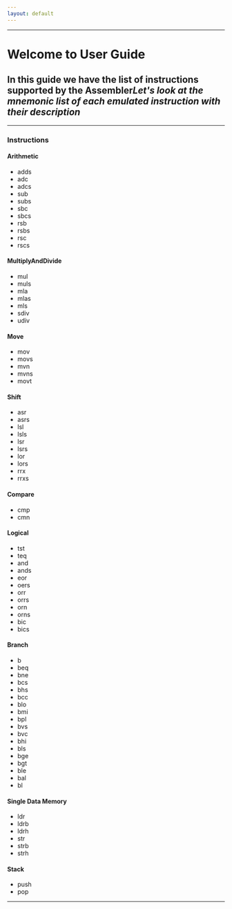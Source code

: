 ```yaml
---
layout: default
---
```



* * *

<h1> Welcome to User Guide </h1>

<h2>In this guide we have the list of instructions supported by the Assembler<i>Let's look at the mnemonic list of each emulated instruction with their description</i></h2>
<hr>
<h3>Instructions</h3>
<h4>Arithmetic</h4>
<ul>
<li> adds</li>
<li> adc </li>
<li> adcs</li>
<li> sub </li>
<li> subs </li>
<li> sbc </li>
<li> sbcs</li>
<li> rsb</li>
<li> rsbs</li>
<li> rsc</li>
<li> rscs</li>
</ul>

<h4>MultiplyAndDivide</h4>
<ul>
<li> mul</li>
<li> muls </li>
<li> mla</li>
<li> mlas </li>
<li> mls </li>
<li> sdiv </li>
<li> udiv </li>
</ul>

<h4>Move</h4>
<ul>
<li> mov</li>
<li> movs </li>
<li> mvn</li>
<li> mvns </li>
<li> movt </li>
</ul>

<h4>Shift</h4>
<ul>
<li> asr</li>
<li> asrs </li>
<li> lsl</li>
<li> lsls </li>
<li> lsr </li>
<li> lsrs </li>
<li> lor </li>
<li> lors </li>
<li> rrx </li>
<li> rrxs </li>
</ul>

<h4>Compare</h4>
<ul>
<li> cmp</li>
<li> cmn </li>
</ul>


<h4>Logical</h4>
<ul>
<li> tst</li>
<li> teq </li>
<li> and</li>
<li> ands </li>
<li> eor</li>
<li> oers </li>
<li> orr </li>
<li> orrs </li>
<li> orn</li>
<li> orns </li>
<li> bic </li>
<li> bics </li>
</ul>

<h4>Branch</h4>
<ul>
<li> b</li>
<li> beq </li>
<li> bne</li>
<li> bcs </li>
<li> bhs</li>
<li> bcc </li>
<li> blo </li>
<li> bmi </li>
<li> bpl</li>
<li> bvs </li>
<li> bvc </li>
<li> bhi </li>
<li> bls </li>
<li> bge </li>
<li> bgt </li>
<li> ble </li>
<li> bal </li>
<li> bl </li>
</ul>


<h4>Single Data Memory</h4>
<ul>
<li> ldr</li>
<li> ldrb </li>
<li> ldrh</li>
<li> str </li>
<li> strb</li>
<li> strh </li>
</ul>

<h4>Stack</h4>
<ul>
<li> push</li>
<li> pop </li>
</ul>

* * *
